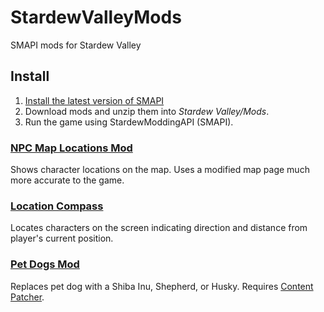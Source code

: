 # StardewValleyMods
SMAPI mods for Stardew Valley

## Install
1. [Install the latest version of SMAPI](https://smapi.io)
2. Download mods and unzip them into *Stardew Valley/Mods*.
3. Run the game using StardewModdingAPI (SMAPI).

### [NPC Map Locations Mod](https://www.nexusmods.com/stardewvalley/mods/239)
Shows character locations on the map. Uses a modified map page much more accurate to the game.

### [Location Compass](https://www.nexusmods.com/stardewvalley/mods/3045)
Locates characters on the screen indicating direction and distance from player's current position.

### [Pet Dogs Mod](https://www.nexusmods.com/stardewvalley/mods/570)
Replaces pet dog with a Shiba Inu, Shepherd, or Husky.
Requires [Content Patcher]("https://www.nexusmods.com/stardewvalley/mods/1915").







